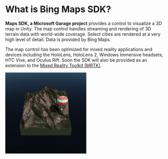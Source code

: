 # What is Bing Maps SDK?

**Maps SDK, a Microsoft Garage project** provides a control to visualize a 3D map in Unity. The map control handles streaming and rendering of 3D terrain data with world-wide coverage. Select cities are rendered at a very high level of detail. Data is provided by Bing Maps.

The map control has been optimized for mixed reality applications and devices including the HoloLens, HoloLens 2, Windows Immersive headsets, HTC Vive, and Oculus Rift. Soon the SDK will also be provided as an extension to the [Mixed Reality Toolkit \(MRTK\)](https://github.com/Microsoft/MixedRealityToolkit-Unity).

![Bings Map SDK](../../../.gitbook/assets/boulderballoon.gif)



